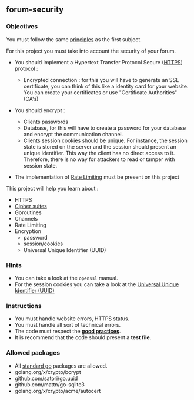 ## forum-security

### Objectives

You must follow the same [principles](https://public.01-edu.org/subjects/forum/forum.en) as the first subject.

For this project you must take into account the security of your forum.

- You should implement a Hypertext Transfer Protocol Secure ([HTTPS](https://www.globalsign.com/en/blog/the-difference-between-http-and-https)) protocol :
  - Encrypted connection : for this you will have to generate an SSL certificate, you can think of this like a identity card for your website. You can create your certificates or use "Certificate Authorities"(CA's)

- You should encrypt :
  - Clients passwords
  - Database, for this will have to create a password for your database and encrypt the communication channel.
  - Clients session cookies should be unique. For instance, the session state is stored on the server and the session should present an unique identifier. This way the client has no direct access to it. Therefore, there is no way for attackers to read or tamper with session state.

- The implementation of [Rate Limiting](https://en.wikipedia.org/wiki/Rate_limiting) must be present on this project

This project will help you learn about :

- HTTPS
- [Cipher suites](https://www.iana.org/assignments/tls-parameters/tls-parameters.xml)
- Goroutines
- Channels
- Rate Limiting
- Encryption
  - password
  - session/cookies
  - Universal Unique Identifier (UUID)

### Hints

- You can take a look at the `openssl` manual.
- For the session cookies you can take a look at the [Universal Unique Identifier (UUID)](https://en.wikipedia.org/wiki/Universally_unique_identifier)

### Instructions

- You must handle website errors, HTTPS status.
- You must handle all sort of technical errors.
- The code must respect the [**good practices**](https://public.01-edu.org/subjects/good-practices.en).
- It is recommend that the code should present a **test file**.

### Allowed packages

- All [standard go](https://golang.org/pkg/) packages are allowed.
- golang.org/x/crypto/bcrypt
- github.com/satori/go.uuid
- github.com/mattn/go-sqlite3
- golang.org/x/crypto/acme/autocert
